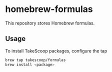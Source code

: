 # homebrew-formulas

This repository stores Homebrew formulas.

## Usage

To install TakeScoop packages, configure the tap

```sh
brew tap takescoop/formulas
brew install <package>
```

